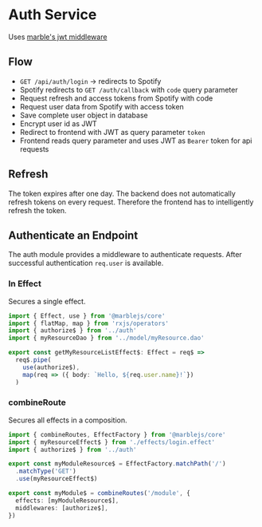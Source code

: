 # Auth Service

Uses [marble's jwt middleware](https://marblejs.gitbook.io/marble/available-middlewares/jwt)

## Flow

- `GET /api/auth/login` -> redirects to Spotify
- Spotify redirects to `GET /auth/callback` with `code` query parameter
- Request refresh and access tokens from Spotify with code
- Request user data from Spotify with access token
- Save complete user object in database
- Encrypt user id as JWT
- Redirect to frontend with JWT as query parameter `token`
- Frontend reads query parameter and uses JWT as `Bearer` token for api requests

## Refresh

The token expires after one day. The backend does not automatically refresh tokens on every request. Therefore the frontend has to intelligently refresh the token.

## Authenticate an Endpoint

The auth module provides a middleware to authenticate requests. After successful authentication `req.user` is available.

### In Effect

Secures a single effect.

```typescript
import { Effect, use } from '@marblejs/core'
import { flatMap, map } from 'rxjs/operators'
import { authorize$ } from '../auth'
import { myResourceDao } from '../model/myResource.dao'

export const getMyResourceListEffect$: Effect = req$ =>
  req$.pipe(
    use(authorize$),
    map(req => ({ body: `Hello, ${req.user.name}!`})
  )
```

### combineRoute

Secures all effects in a composition.

```typescript
import { combineRoutes, EffectFactory } from '@marblejs/core'
import { myResourceEffect$ } from './effects/login.effect'
import { authorize$ } from '../auth'

export const myModuleResource$ = EffectFactory.matchPath('/')
  .matchType('GET')
  .use(myResourceEffect$)

export const myModule$ = combineRoutes('/module', {
  effects: [myModuleResource$],
  middlewares: [authorize$],
})
```
